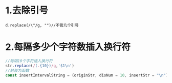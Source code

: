 # 1.去除引号

```
d.replace(/\"/g, "")//不管几个引号
```

# 2.每隔多少个字符数插入换行符

```js
//每隔10个字符插入换行符
str.replace(/(.{10})/g,'$1\n')
//封装为函数
const insertIntervalString = (originStr, disNum = 10, insertStr = "\n") => originStr.replace(new RegExp("(.{" + disNum + "})", "g"), "$1" + insertStr);
```

